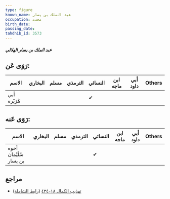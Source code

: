 ```yaml
---
type: figure
known_name: عبد الملك بن يسار
occupation: محدث
birth_date:
passing_date:
tahdhib_id: 3573
---
```

##### عبد الملك بن يسار الهلالي

## رَوَى عَن:
| الاسم        | البخاري | مسلم | الترمذي | النسائي | ابن ماجه | أبي داود | Others |
| ------------ | ------- | ---- | ------- | ------- | -------- | -------- | ------ |
| أبي هُرَيْرة |         |      |         | ✔       |          |          |        |
## رَوَى عَنه:
| الاسم                  | البخاري | مسلم | الترمذي | النسائي | ابن ماجه | أبي داود | Others |
| ---------------------- | ------- | ---- | ------- | ------- | -------- | -------- | ------ |
| أخوه سُلَيْمان بن يسار |         |      |         | ✔       |          |          |        |
## مراجع
- [تهذيب الكمال ١٨-٤٣٤](obsidian://open?vault=Tahdhib-al-Kamal&file=Figures/٣٥٧٣-عبد%20الملك%20بن%20يسار%20الهلالي) ([رابط الشاملة](https://shamela.ws/book/3722/9467))